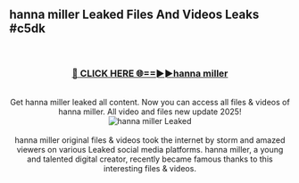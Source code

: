## hanna miller Leaked Files And Videos Leaks #c5dk
<br>
<div align="center">
<h3><a href="https://watchclip.my.id/hanna miller" rel="nofollow">🔴 CLICK HERE 🌐==►►hanna miller</a></h3>
<br>
Get hanna miller leaked all content. Now you can access all files & videos of hanna miller. All video and files new update 2025!
<br>
<a href="https://watchclip.my.id/hanna miller" rel="nofollow" data-target="animated-image.originalLink"><img src="https://i.ibb.co.com/WyWwxjT/player-gif2.gif" alt="hanna miller Leaked" style="max-width: 100%; display: inline-block;" data-target="animated-image.originalImage"></a>
<br><br>
hanna miller original files & videos took the internet by storm and amazed viewers on various Leaked social media platforms. hanna miller, a young and talented digital creator, recently became famous thanks to this interesting files & videos.
</div>
<br>